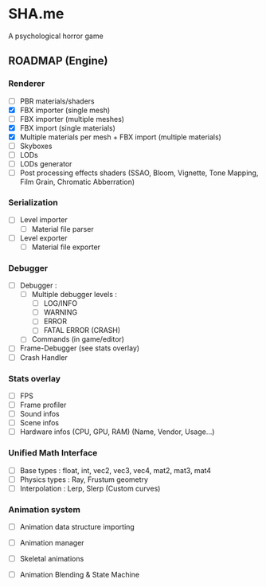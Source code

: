# SHA.me
A psychological horror game


## ROADMAP (Engine)

### Renderer

- [ ] PBR materials/shaders
- [x] FBX importer (single mesh)
- [ ] FBX importer (multiple meshes)
- [x] FBX import (single materials)
- [x] Multiple materials per mesh + FBX import (multiple materials)
- [ ] Skyboxes
- [ ] LODs
- [ ] LODs generator
- [ ] Post processing effects shaders (SSAO, Bloom, Vignette, Tone Mapping, Film Grain, Chromatic Abberration)

### Serialization

- [ ] Level importer
    - [ ] Material file parser
- [ ] Level exporter
    - [ ] Material file exporter

### Debugger

- [ ] Debugger : 
    - [ ] Multiple debugger levels : 
        - [ ] LOG/INFO
        - [ ] WARNING
        - [ ] ERROR
        - [ ] FATAL ERROR (CRASH)
    - [ ] Commands (in game/editor)

- [ ] Frame-Debugger (see stats overlay)
- [ ] Crash Handler

### Stats overlay

- [ ] FPS
- [ ] Frame profiler
- [ ] Sound infos
- [ ] Scene infos
- [ ] Hardware infos (CPU, GPU, RAM) (Name, Vendor, Usage...)

### Unified Math Interface

- [ ] Base types : float, int, vec2, vec3, vec4, mat2, mat3, mat4
- [ ] Physics types : Ray, Frustum geometry
- [ ] Interpolation : Lerp, Slerp (Custom curves)

### Animation system

- [ ] Animation data structure importing
- [ ] Animation manager
- [ ] Skeletal animations
- [ ] Animation Blending & State Machine
 